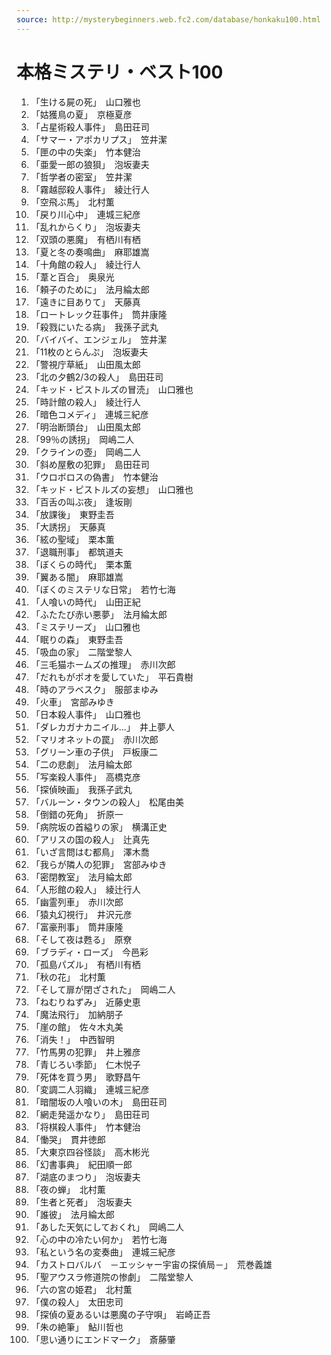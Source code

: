 ```yaml
---
source: http://mysterybeginners.web.fc2.com/database/honkaku100.html
---
```

# 本格ミステリ・ベスト100

1. 「生ける屍の死」　山口雅也
2. 「姑獲鳥の夏」　京極夏彦
3. 「占星術殺人事件」　島田荘司
4. 「サマー・アポカリプス」　笠井潔
5. 「匣の中の失楽」　竹本健治
6. 「亜愛一郎の狼狽」　泡坂妻夫
7. 「哲学者の密室」　笠井潔
8. 「霧越邸殺人事件」　綾辻行人
9. 「空飛ぶ馬」　北村薫
10. 「戻り川心中」　連城三紀彦
11. 「乱れからくり」　泡坂妻夫
12. 「双頭の悪魔」　有栖川有栖
13. 「夏と冬の奏鳴曲」　麻耶雄嵩
14. 「十角館の殺人」　綾辻行人
15. 「葦と百合」　奥泉光
16. 「頼子のために」　法月綸太郎
17. 「遠きに目ありて」　天藤真
18. 「ロートレック荘事件」　筒井康隆
19. 「殺戮にいたる病」　我孫子武丸
20. 「バイバイ、エンジェル」　笠井潔
21. 「11枚のとらんぷ」　泡坂妻夫
22. 「警視庁草紙」　山田風太郎
23. 「北の夕鶴2/3の殺人」　島田荘司
24. 「キッド・ピストルズの冒涜」　山口雅也
25. 「時計館の殺人」　綾辻行人
26. 「暗色コメディ」　連城三紀彦
27. 「明治断頭台」　山田風太郎
28. 「99％の誘拐」　岡嶋二人
29. 「クラインの壺」　岡嶋二人
30. 「斜め屋敷の犯罪」　島田荘司
31. 「ウロボロスの偽書」　竹本健治
32. 「キッド・ピストルズの妄想」　山口雅也
33. 「百舌の叫ぶ夜」　逢坂剛
34. 「放課後」　東野圭吾
35. 「大誘拐」　天藤真
36. 「絃の聖域」　栗本薫
37. 「退職刑事」　都筑道夫
38. 「ぼくらの時代」　栗本薫
39. 「翼ある闇」　麻耶雄嵩
40. 「ぼくのミステリな日常」　若竹七海
41. 「人喰いの時代」　山田正紀
42. 「ふたたび赤い悪夢」　法月綸太郎
43. 「ミステリーズ」　山口雅也
44. 「眠りの森」　東野圭吾
45. 「吸血の家」　二階堂黎人
46. 「三毛猫ホームズの推理」　赤川次郎
47. 「だれもがポオを愛していた」　平石貴樹
48. 「時のアラベスク」　服部まゆみ
49. 「火車」　宮部みゆき
50. 「日本殺人事件」　山口雅也
51. 「ダレカガナカニイル…」　井上夢人
52. 「マリオネットの罠」　赤川次郎
53. 「グリーン車の子供」　戸板康二
54. 「二の悲劇」　法月綸太郎
55. 「写楽殺人事件」　高橋克彦
56. 「探偵映画」　我孫子武丸
57. 「バルーン・タウンの殺人」　松尾由美
58. 「倒錯の死角」　折原一
59. 「病院坂の首縊りの家」　横溝正史
60. 「アリスの国の殺人」　辻真先
61. 「いざ言問はむ都鳥」　澤木喬
62. 「我らが隣人の犯罪」　宮部みゆき
63. 「密閉教室」　法月綸太郎
64. 「人形館の殺人」　綾辻行人
65. 「幽霊列車」　赤川次郎
66. 「猿丸幻視行」　井沢元彦
67. 「富豪刑事」　筒井康隆
68. 「そして夜は甦る」　原尞
69. 「ブラディ・ローズ」　今邑彩
70. 「孤島パズル」　有栖川有栖
71. 「秋の花」　北村薫
72. 「そして扉が閉ざされた」　岡嶋二人
73. 「ねむりねずみ」　近藤史恵
74. 「魔法飛行」　加納朋子
75. 「崖の館」　佐々木丸美
76. 「消失！」　中西智明
77. 「竹馬男の犯罪」　井上雅彦
78. 「青じろい季節」　仁木悦子
79. 「死体を買う男」　歌野昌午
80. 「変調二人羽織」　連城三紀彦
81. 「暗闇坂の人喰いの木」　島田荘司
82. 「網走発遥かなり」　島田荘司
83. 「将棋殺人事件」　竹本健治
84. 「慟哭」　貫井徳郎
85. 「大東京四谷怪談」　高木彬光
86. 「幻書事典」　紀田順一郎
87. 「湖底のまつり」　泡坂妻夫
88. 「夜の蝉」　北村薫
89. 「生者と死者」　泡坂妻夫
90. 「誰彼」　法月綸太郎
91. 「あした天気にしておくれ」　岡嶋二人
92. 「心の中の冷たい何か」　若竹七海
93. 「私という名の変奏曲」　連城三紀彦
94. 「カストロバルバ　－エッシャー宇宙の探偵局－」　荒巻義雄
95. 「聖アウスラ修道院の惨劇」　二階堂黎人
96. 「六の宮の姫君」　北村薫
97. 「僕の殺人」　太田忠司
98. 「探偵の夏あるいは悪魔の子守唄」　岩崎正吾
99. 「朱の絶筆」　鮎川哲也
100. 「思い通りにエンドマーク」　斎藤肇
